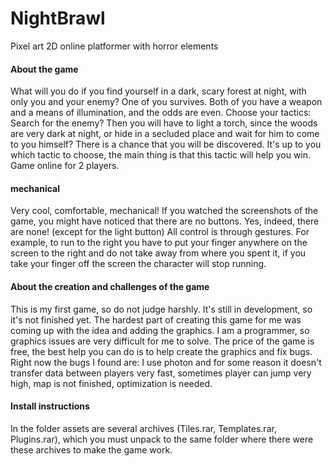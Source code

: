 # NightBrawl

Pixel art 2D online platformer with horror elements

#### About the game
What will you do if you find yourself in a dark, scary forest at night, with only you and your enemy? One of you survives. Both of you have a weapon and a means of illumination, and the odds are even. Choose your tactics: Search for the enemy? Then you will have to light a torch, since the woods are very dark at night, or hide in a secluded place and wait for him to come to you himself? There is a chance that you will be discovered. It's up to you which tactic to choose, the main thing is that this tactic will help you win. Game online for 2 players. 

#### mechanical
Very cool, comfortable, mechanical! If you watched the screenshots of the game, you might have noticed that there are no buttons. Yes, indeed, there are none! (except for the light button) All control is through gestures. For example, to run to the right you have to put your finger anywhere on the screen to the right and do not take away from where you spent it, if you take your finger off the screen the character will stop running.

#### About the creation and challenges of the game
This is my first game, so do not judge harshly. It's still in development, so it's not finished yet. The hardest part of creating this game for me was coming up with the idea and adding the graphics. I am a programmer, so graphics issues are very difficult for me to solve. The price of the game is free, the best help you can do is to help create the graphics and fix bugs. Right now the bugs I found are: I use photon and for some reason it doesn't transfer data between players very fast, sometimes player can jump very high, map is not finished, optimization is needed. 

#### Install instructions
In the folder assets are several archives (Tiles.rar, Templates.rar, Plugins.rar), which you must unpack to the same folder where there were these archives to make the game work. 
